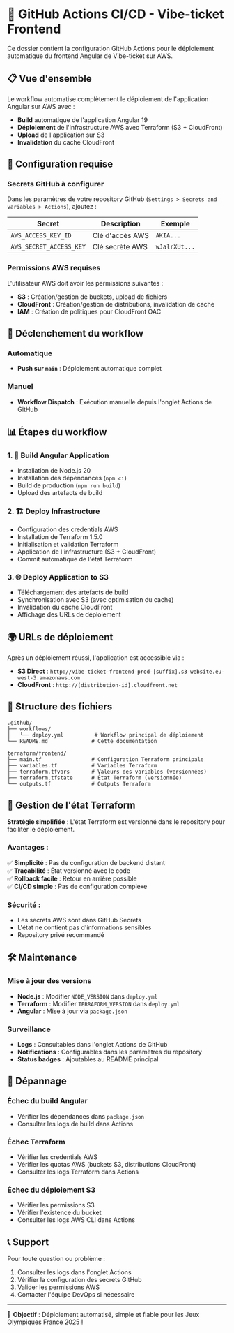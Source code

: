 # 🚀 GitHub Actions CI/CD - Vibe-ticket Frontend

Ce dossier contient la configuration GitHub Actions pour le déploiement automatique du frontend Angular de Vibe-ticket sur AWS.

## 📋 Vue d'ensemble

Le workflow automatise complètement le déploiement de l'application Angular sur AWS avec :
- **Build** automatique de l'application Angular 19
- **Déploiement** de l'infrastructure AWS avec Terraform (S3 + CloudFront)
- **Upload** de l'application sur S3
- **Invalidation** du cache CloudFront

## 🔧 Configuration requise

### Secrets GitHub à configurer

Dans les paramètres de votre repository GitHub (`Settings > Secrets and variables > Actions`), ajoutez :

| Secret | Description | Exemple |
|--------|-------------|---------|
| `AWS_ACCESS_KEY_ID` | Clé d'accès AWS | `AKIA...` |
| `AWS_SECRET_ACCESS_KEY` | Clé secrète AWS | `wJalrXUt...` |

### Permissions AWS requises

L'utilisateur AWS doit avoir les permissions suivantes :
- **S3** : Création/gestion de buckets, upload de fichiers
- **CloudFront** : Création/gestion de distributions, invalidation de cache
- **IAM** : Création de politiques pour CloudFront OAC

## 🚀 Déclenchement du workflow

### Automatique
- **Push sur `main`** : Déploiement automatique complet

### Manuel
- **Workflow Dispatch** : Exécution manuelle depuis l'onglet Actions de GitHub

## 📊 Étapes du workflow

### 1. 🔨 Build Angular Application
- Installation de Node.js 20
- Installation des dépendances (`npm ci`)
- Build de production (`npm run build`)
- Upload des artefacts de build

### 2. 🏗️ Deploy Infrastructure
- Configuration des credentials AWS
- Installation de Terraform 1.5.0
- Initialisation et validation Terraform
- Application de l'infrastructure (S3 + CloudFront)
- Commit automatique de l'état Terraform

### 3. 🌐 Deploy Application to S3
- Téléchargement des artefacts de build
- Synchronisation avec S3 (avec optimisation du cache)
- Invalidation du cache CloudFront
- Affichage des URLs de déploiement

## 🌍 URLs de déploiement

Après un déploiement réussi, l'application est accessible via :

- **S3 Direct** : `http://vibe-ticket-frontend-prod-[suffix].s3-website.eu-west-3.amazonaws.com`
- **CloudFront** : `http://[distribution-id].cloudfront.net`

## 📁 Structure des fichiers

```
.github/
├── workflows/
│   └── deploy.yml          # Workflow principal de déploiement
└── README.md              # Cette documentation

terraform/frontend/
├── main.tf                # Configuration Terraform principale
├── variables.tf           # Variables Terraform
├── terraform.tfvars       # Valeurs des variables (versionnées)
├── terraform.tfstate      # État Terraform (versionnée)
└── outputs.tf             # Outputs Terraform
```

## 🔄 Gestion de l'état Terraform

**Stratégie simplifiée** : L'état Terraform est versionné dans le repository pour faciliter le déploiement.

### Avantages :
✅ **Simplicité** : Pas de configuration de backend distant  
✅ **Traçabilité** : État versionné avec le code  
✅ **Rollback facile** : Retour en arrière possible  
✅ **CI/CD simple** : Pas de configuration complexe  

### Sécurité :
- Les secrets AWS sont dans GitHub Secrets
- L'état ne contient pas d'informations sensibles
- Repository privé recommandé

## 🛠️ Maintenance

### Mise à jour des versions
- **Node.js** : Modifier `NODE_VERSION` dans `deploy.yml`
- **Terraform** : Modifier `TERRAFORM_VERSION` dans `deploy.yml`
- **Angular** : Mise à jour via `package.json`

### Surveillance
- **Logs** : Consultables dans l'onglet Actions de GitHub
- **Notifications** : Configurables dans les paramètres du repository
- **Status badges** : Ajoutables au README principal

## 🚨 Dépannage

### Échec du build Angular
- Vérifier les dépendances dans `package.json`
- Consulter les logs de build dans Actions

### Échec Terraform
- Vérifier les credentials AWS
- Vérifier les quotas AWS (buckets S3, distributions CloudFront)
- Consulter les logs Terraform dans Actions

### Échec du déploiement S3
- Vérifier les permissions S3
- Vérifier l'existence du bucket
- Consulter les logs AWS CLI dans Actions

## 📞 Support

Pour toute question ou problème :
1. Consulter les logs dans l'onglet Actions
2. Vérifier la configuration des secrets GitHub
3. Valider les permissions AWS
4. Contacter l'équipe DevOps si nécessaire

---

🎯 **Objectif** : Déploiement automatisé, simple et fiable pour les Jeux Olympiques France 2025 !
